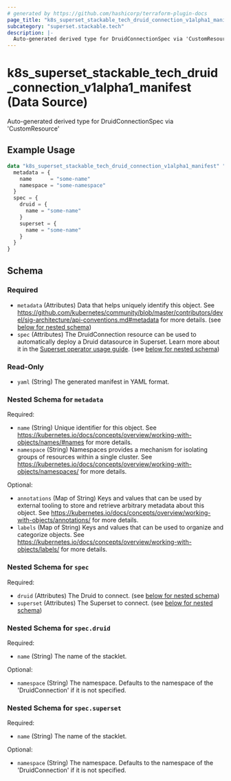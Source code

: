 ```yaml
---
# generated by https://github.com/hashicorp/terraform-plugin-docs
page_title: "k8s_superset_stackable_tech_druid_connection_v1alpha1_manifest Data Source - terraform-provider-k8s"
subcategory: "superset.stackable.tech"
description: |-
  Auto-generated derived type for DruidConnectionSpec via 'CustomResource'
---
```


# k8s_superset_stackable_tech_druid_connection_v1alpha1_manifest (Data Source)

Auto-generated derived type for DruidConnectionSpec via 'CustomResource'

## Example Usage

```terraform
data "k8s_superset_stackable_tech_druid_connection_v1alpha1_manifest" "example" {
  metadata = {
    name      = "some-name"
    namespace = "some-namespace"
  }
  spec = {
    druid = {
      name = "some-name"
    }
    superset = {
      name = "some-name"
    }
  }
}
```

<!-- schema generated by tfplugindocs -->
## Schema

### Required

- `metadata` (Attributes) Data that helps uniquely identify this object. See https://github.com/kubernetes/community/blob/master/contributors/devel/sig-architecture/api-conventions.md#metadata for more details. (see [below for nested schema](#nestedatt--metadata))
- `spec` (Attributes) The DruidConnection resource can be used to automatically deploy a Druid datasource in Superset. Learn more about it in the [Superset operator usage guide](https://docs.stackable.tech/home/nightly/superset/usage-guide/connecting-druid). (see [below for nested schema](#nestedatt--spec))

### Read-Only

- `yaml` (String) The generated manifest in YAML format.

<a id="nestedatt--metadata"></a>
### Nested Schema for `metadata`

Required:

- `name` (String) Unique identifier for this object. See https://kubernetes.io/docs/concepts/overview/working-with-objects/names/#names for more details.
- `namespace` (String) Namespaces provides a mechanism for isolating groups of resources within a single cluster. See https://kubernetes.io/docs/concepts/overview/working-with-objects/namespaces/ for more details.

Optional:

- `annotations` (Map of String) Keys and values that can be used by external tooling to store and retrieve arbitrary metadata about this object. See https://kubernetes.io/docs/concepts/overview/working-with-objects/annotations/ for more details.
- `labels` (Map of String) Keys and values that can be used to organize and categorize objects. See https://kubernetes.io/docs/concepts/overview/working-with-objects/labels/ for more details.


<a id="nestedatt--spec"></a>
### Nested Schema for `spec`

Required:

- `druid` (Attributes) The Druid to connect. (see [below for nested schema](#nestedatt--spec--druid))
- `superset` (Attributes) The Superset to connect. (see [below for nested schema](#nestedatt--spec--superset))

<a id="nestedatt--spec--druid"></a>
### Nested Schema for `spec.druid`

Required:

- `name` (String) The name of the stacklet.

Optional:

- `namespace` (String) The namespace. Defaults to the namespace of the 'DruidConnection' if it is not specified.


<a id="nestedatt--spec--superset"></a>
### Nested Schema for `spec.superset`

Required:

- `name` (String) The name of the stacklet.

Optional:

- `namespace` (String) The namespace. Defaults to the namespace of the 'DruidConnection' if it is not specified.
